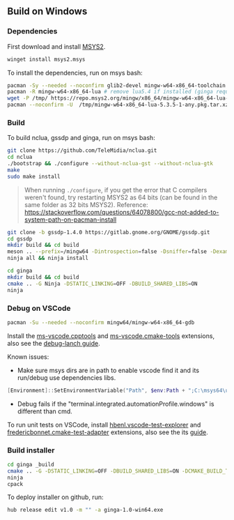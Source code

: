 ## Build on Windows

### Dependencies

First download and install [MSYS2](http://www.msys2.org).

```bash
winget install msys2.msys 
```

To install the dependencies, run on msys bash:

```bash
pacman -Sy --needed --noconfirm glib2-devel mingw-w64-x86_64-toolchain mingw-w64-x86_64-libconfig autoconf automake libtool pkgconf make mingw-w64-x86_64-gcc mingw64/mingw-w64-x86_64-cmake mingw64/mingw-w64-x86_64-ninja mingw64/mingw-w64-x86_64-glib2 mingw64/mingw-w64-x86_64-libsoup mingw64/mingw-w64-x86_64-gtk3 mingw64/mingw-w64-x86_64-gdk-pixbuf2 mingw64/mingw-w64-x86_64-jp2-pixbuf-loader mingw64/mingw-w64-x86_64-cairo mingw64/mingw-w64-x86_64-pango mingw64/mingw-w64-x86_64-gst-libav  mingw-w64-x86_64-gstreamer mingw-w64-x86_64-gst-plugins-{base,good,bad,ugly} mingw-w64-x86_64-meson
pacman -R mingw-w64-x86_64-lua # remove lua5.4 if installed (ginga require 5.3)
wget -P /tmp/ https://repo.msys2.org/mingw/x86_64/mingw-w64-x86_64-lua-5.3.5-1-any.pkg.tar.xz
pacman --noconfirm -U  /tmp/mingw-w64-x86_64-lua-5.3.5-1-any.pkg.tar.xz
```

### Build

To build nclua, gssdp and ginga, run on msys bash:

```bash
git clone https://github.com/TeleMidia/nclua.git
cd nclua
./bootstrap && ./configure --without-nclua-gst --without-nclua-gtk
make
sudo make install
```

> When running `./configure`, if you get the error that C compilers weren't found, try restarting MSYS2 as 64 bits (can be found in the same folder as 32 bits MSYS2). Reference: https://stackoverflow.com/questions/64078800/gcc-not-added-to-system-path-on-pacman-install

```bash
git clone -b gssdp-1.4.0 https://gitlab.gnome.org/GNOME/gssdp.git
cd gssdp
mkdir build && cd build
meson .. --prefix=/mingw64 -Dintrospection=false -Dsniffer=false -Dexamples=false -Dvapi=false
ninja all && ninja install
```

```bash
cd ginga
mkdir build && cd build
cmake .. -G Ninja -DSTATIC_LINKING=OFF -DBUILD_SHARED_LIBS=ON
ninja 
```

### Debug on VSCode

```bash
pacman -Su --needed --noconfirm mingw64/mingw-w64-x86_64-gdb
```

Install the [ms-vscode.cpptools](https://marketplace.visualstudio.com/items?itemName=ms-vscode.cpptools) and [ms-vscode.cmake-tools](https://marketplace.visualstudio.com/items?itemName=ms-vscode.cmake-tools) extensions, also see the [debug-lanch guide](https://github.com/microsoft/vscode-cmake-tools/blob/main/docs/debug-launch.md).

Known issues:

* Make sure msys dirs are in path to enable vscode find it and its run/debug use dependencies libs.

```powershell
[Environment]::SetEnvironmentVariable("Path", $env:Path + ";C:\msys64\usr\bin" + ";C:\msys64\\mingw64\bin", "user")
```

* Debug fails if the "terminal.integrated.automationProfile.windows" is different than cmd.

To run unit tests on VSCode, install [hbenl.vscode-test-explorer](https://marketplace.visualstudio.com/items?itemName=hbenl.vscode-test-explorer) and [fredericbonnet.cmake-test-adapter](https://marketplace.visualstudio.com/items?itemName=fredericbonnet.cmake-test-adapter) extensions, also see the its [guide](https://github.com/fredericbonnet/cmake-test-explorer).

### Build installer

```bash
cd ginga _build
cmake .. -G -DSTATIC_LINKING=OFF -DBUILD_SHARED_LIBS=ON -DCMAKE_BUILD_TYPE=Release
ninja 
cpack
```

To deploy installer on github, run:

```bash
hub release edit v1.0 -m "" -a ginga-1.0-win64.exe
```
